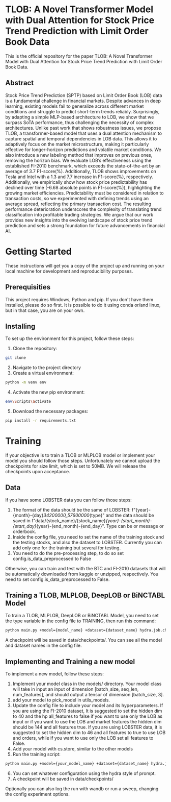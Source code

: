 # TLOB: A Novel Transformer Model with Dual Attention for Stock Price Trend Prediction with Limit Order Book Data
This is the official repository for the paper TLOB: A Novel Transformer Model with Dual Attention for Stock Price Trend Prediction with Limit Order Book Data.

## Abstract
Stock Price Trend Prediction (SPTP) based on Limit Order Book
(LOB) data is a fundamental challenge in financial markets. Despite advances in deep learning, existing models fail to generalize across different market conditions and struggle to predict short-term trends reliably. Surprisingly, by adapting a simple MLP-based architecture to LOB, we show that we surpass SoTA performance, thus challenging the necessity of complex architectures. Unlike past work that shows robustness issues, we propose TLOB, a transformer-based model that uses a dual attention mechanism to capture spatial and temporal dependencies in LOB data. This allows it to adaptively focus on the market microstructure, making it particularly effective for longer-horizon predictions and volatile market conditions. We also introduce a new labeling method that improves on previous ones, removing the horizon bias. We evaluate LOB’s effectiveness using the established FI-2010 benchmark, which exceeds the state-of-the-art by an average of 3.7 F1-score(%). Additionally, TLOB shows improvements on Tesla and Intel with a 1.3 and 7.7 increase in F1-score(%), respectively. Additionally, we empirically show how stock price predictability has declined over time (-6.68 absolute points in F1-score(%)), highlighting the growing market efficiencies. Predictability must be considered in relation to transaction costs, so we experimented with defining trends using an average spread, reflecting the primary transaction cost. The resulting performance deterioration  underscores the complexity of translating trend classification into profitable trading strategies. We argue that our work provides new insights into the evolving landscape of stock price trend prediction and sets a strong foundation for future advancements in financial AI.

# Getting Started 
These instructions will get you a copy of the project up and running on your local machine for development and reproducibility purposes.

## Prerequisities
This project requires Windows, Python and pip. If you don't have them installed, please do so first. It is possible to do it using conda or/and linux, but in that case, you are on your own.

## Installing
To set up the environment for this project, follow these steps:

1. Clone the repository:
```sh
git clone 
```
2. Navigate to the project directory
3. Create a virtual environment:
```sh
python -m venv env
```
4. Activate the new pip environment:
```sh
env\Scripts\activate
```
5. Download the necessary packages:
```sh
pip install -r requirements.txt
```

# Training
If your objective is to train a TLOB or MLPLOB model or implement your model you should follow those steps. Unfortunately we cannot upload the checkpoints for size limit, which is set to 50MB. We will release the checkpoints upon acceptance. 

## Data 
If you have some LOBSTER data you can follow those steps:
1. The format of the data should be the same of LOBSTER: f"{year}-{month}-{day}_34200000_57600000_{type}" and the data should be saved in f"data/{stock_name}/{stock_name}_{year}-{start_month}-{start_day}_{year}-{end_month}-{end_day}". Type can be or message or orderbook.
2. Inside the config file, you need to set the name of the training stock and the testing stocks, and also the dataset to LOBSTER. Currently you can add only one for the training but several for testing. 
3. You need to do the pre-processing step, to do so set config.is_data_preprocessed to False

Otherwise, you can train and test with the BTC and FI-2010 datasets that will be automatically downloaded from kaggle or unzipped, respectively. You need to set config.is_data_preprocessed to False.

## Training a TLOB, MLPLOB, DeepLOB or BiNCTABL Model 
To train a TLOB, MLPLOB, DeepLOB or BiNCTABL Model, you need to set the type variable in the config file to TRAINING, then run this command:
```sh
python main.py +model={model_name} +dataset={dataset_name} hydra.job.chdir=False
```
A checkpoint will be saved in data/checkpoints/. You can see all the model and dataset names in the config file. 

## Implementing and Training a new model 
To implement a new model, follow these steps:
1. Implement your model class in the models/ directory. Your model class will take in input an input of dimension [batch_size, seq_len, num_features], and should output a tensor of dimension [batch_size, 3].
2. add your model to pick_model in utils_models.
3. Update the config file to include your model and its hyperparameters. If you are using the FI-2010 dataset, It is suggested to set the hidden dim to 40 and the hp all_features to false if you want to use only the LOB as input or if you want to use the LOB and market features the hidden dim should be 144 and all features true. If you are using LOBSTER data, it is suggested to set the hidden dim to 46 and all features to true to use LOB and orders, while if you want to use only the LOB set all features to False. 
4. Add your model with cs.store, similar to the other models
5. Run the training script:
```sh
python main.py +model={your_model_name} +dataset={dataset_name} hydra.job.chdir=False
```
6. You can set whatever configuration using the hydra style of prompt.
7. A checkpoint will be saved in data/checkpoints/ 

Optionally you can also log the run with wandb or run a sweep, changing the config experiment options.


